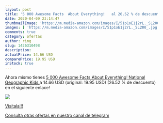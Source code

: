 ```yaml
---
layout: post
title: '5 000 Awesome Facts  About Everything!   al 26.52 % de descuento'
date: 2020-04-09 23:14:47
thumbnailImage: 'https://m.media-amazon.com/images/I/51p1oE1j2rL._SL200_.jpg'
images: [ 'https://m.media-amazon.com/images/I/51p1oE1j2rL._SL200_.jpg' ]
comments: true
category: ofertas
author: ring
slug: 1426310498
description:
actualPrice: 14.66 USD
comparePrice: 19.95 USD
inStock: true
---
```


Ahora mismo tienes [5 000 Awesome Facts  About Everything!   National Geographic Kids ](https://www.amazon.com/dp/1426310498/?tag=redken08-20) a 14.66 USD (original: 19.95 USD) (26.52 %  de descuento) en el siguiente enlace!

[![](https://m.media-amazon.com/images/I/51p1oE1j2rL._SL200_.jpg)](https://www.amazon.com/dp/1426310498/?tag=redken08-20)

[Visítala!!!](https://www.amazon.com/dp/1426310498/?tag=redken08-20)

[Consulta otras ofertas en nuestro canal de telegram](https://t.me/s/ofertas25)
